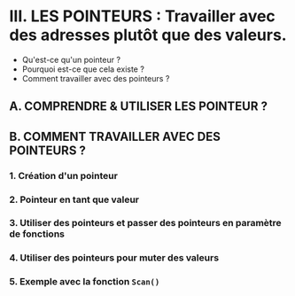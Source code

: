 # III. LES POINTEURS : Travailler avec des adresses plutôt que des valeurs.

* Qu'est-ce qu'un pointeur ?
* Pourquoi est-ce que cela existe ?
* Comment travailler avec des pointeurs ?

## A. COMPRENDRE & UTILISER LES POINTEUR ? 
## B. COMMENT TRAVAILLER AVEC DES POINTEURS ?

### 1. Création d'un pointeur
### 2. Pointeur en tant que valeur
### 3. Utiliser des pointeurs et passer des pointeurs en paramètre de fonctions
### 4. Utiliser des pointeurs pour muter des valeurs 
### 5. Exemple avec la fonction `Scan()`
